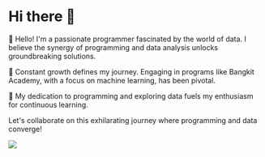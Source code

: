 # Hi there 👋

👋 Hello! I'm a passionate programmer fascinated by the world of data. I believe the synergy of programming and data analysis unlocks groundbreaking solutions.

🌱 Constant growth defines my journey. Engaging in programs like Bangkit Academy, with a focus on machine learning, has been pivotal.

🚀 My dedication to programming and exploring data fuels my enthusiasm for continuous learning.

Let's collaborate on this exhilarating journey where programming and data converge!

<!-- GitHub stats from https://github.com/anuraghazra/github-readme-stats -->
![](https://github-readme-stats.vercel.app/api?username=Gian-18&theme=tokyonight&hide_border=false&include_all_commits=true&count_private=true)<br/>
